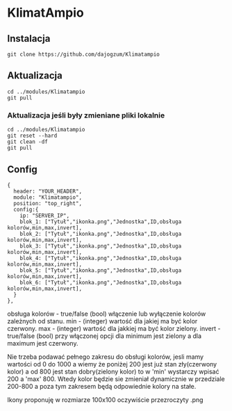 # KlimatAmpio

## Instalacja
```
git clone https://github.com/dajogzum/Klimatampio
```

## Aktualizacja
```
cd ../modules/Klimatampio
git pull
```
### Aktualizacja jeśli były zmieniane pliki lokalnie<br>
```
cd ../modules/Klimatampio
git reset --hard
git clean -df
git pull
```
## Config
```
{
  header: "YOUR_HEADER",
  module: "Klimatampio",
  position: "top_right",
  config:{
    ip: "SERVER_IP",
    blok_1: ["Tytuł","ikonka.png","Jednostka",ID,obsługa kolorów,min,max,invert],
    blok_2: ["Tytuł","ikonka.png","Jednostka",ID,obsługa kolorów,min,max,invert],
    blok_3: ["Tytuł","ikonka.png","Jednostka",ID,obsługa kolorów,min,max,invert],
    blok_4: ["Tytuł","ikonka.png","Jednostka",ID,obsługa kolorów,min,max,invert],
    blok_5: ["Tytuł","ikonka.png","Jednostka",ID,obsługa kolorów,min,max,invert],
    blok_6: ["Tytuł","ikonka.png","Jednostka",ID,obsługa kolorów,min,max,invert],
  }
},
```
obsługa kolorów - true/false (bool) włączenie lub wyłączenie kolorów zależnych od stanu.
min - (integer) wartość dla jakiej ma być kolor czerwony.
max - (integer) wartość dla jakkiej ma być kolor zielony.
invert - true/false (bool) przy włączonej opcji dla minimum jest zielony a dla maximum jest czerwony.

Nie trzeba podawać pełnego zakresu do obsługi kolorów, jesli mamy wartości od 0 do 1000 a wiemy że poniżej 200 jest już stan zły(czerwony kolor) a od 800 jest stan dobry(zielony kolor) to w 'min' wystarczy wpisać 200 a 'max' 800. Wtedy kolor będzie sie zmieniał dynamicznie w przedziale 200-800 a poza tym zakresem będą odpowiednie kolory na stałe.

Ikony proponuję w rozmiarze 100x100 oczywiście przezroczyty .png

